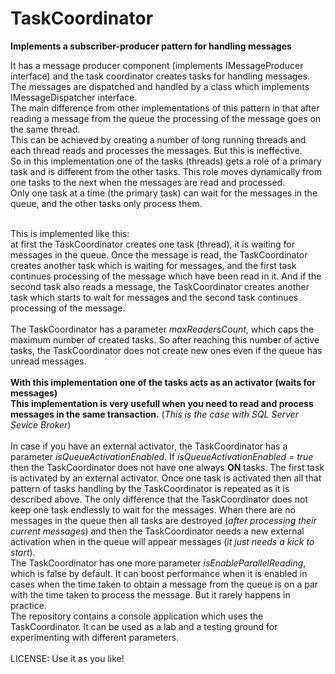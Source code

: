 # TaskCoordinator
<b>Implements a subscriber-producer pattern for handling messages</b>

It has a message producer component (implements IMessageProducer interface) and the task coordinator creates tasks for handling messages. 
The messages are dispatched and handled by a class which implements IMessageDispatcher interface.<br/>
The main difference from other implementations of this pattern in that after reading a message from the queue the processing of the message goes
on the same thread.<br/>
This can be achieved by creating a number of long running threads and each thread reads and processes the messages. But this is
ineffective.<br/>
So in this implementation one of the tasks (threads) gets a role of a primary task and is different from the other tasks.
This role moves dynamically from one tasks to the next when the messages are read and processed.<br/>
Only one task at a time (the primary task) can wait for the messages in the queue, and the other tasks only process them.<br/><br/>

This is implemented like this:<br/>
at first the TaskCoordinator creates one task (thread), it is waiting for messages in the queue. 
Once the message is read, the TaskCoordinator creates another task which is waiting for messages, and the first task continues
processing of the message which have been read in it. And if the second task also reads a message, 
the TaskCoordinator creates another task which starts to wait for messages and the second task continues processing of the message.<br/><br/>
The TaskCoordinator has a parameter <i>maxReadersCount</i>, which caps the maximum number of created tasks. So after reaching this number of active tasks,
the TaskCoordinator does not create new ones even if the queue has unread messages.<br/>
<br/>
<b>With this implementation one of the tasks acts as an activator (waits for messages)</b><br/>
<b>This implementation is very usefull when you need to read and process messages in the same transaction.</b> 
(<i>This is the case with SQL Server Sevice Broker</i>)
<br/><br/>
In case if you have an external activator, the TaskCoordinator has a parameter <i>isQueueActivationEnabled</i>. 
If <i>isQueueActivationEnabled = true</i> then the TaskCoordinator does not have one always <b>ON</b> tasks. 
The first task is activated by an external activator. 
Once one task is activated then all that pattern of tasks handling by the TaskCoordinator is repeated as it is described above.
The only difference that the TaskCoordinator does not keep one task endlessly to wait for the messages.
When there are no messages in the queue then all tasks are destroyed (<i>after processing their current messages</i>) and 
then the TaskCoordinator needs a new external activation when in the queue will appear messages (<i>it just needs a kick to start</i>).
<br/>
The TaskCoordinator has one more parameter <i>isEnableParallelReading</i>, which is false by default. It can boost performance when it is enabled
in cases when the time taken to obtain a message from the queue is on a par with the time taken to process the message. But it rarely happens in  practice.
<br/>
The repository contains a console application which uses the TaskCoordinator. It can be used as a lab and a testing ground for experimenting
with different parameters.
<br/><br/>
LICENSE: Use it as you like!
